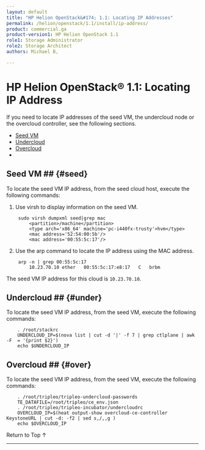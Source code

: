 ```yaml
---
layout: default
title: "HP Helion OpenStack&#174; 1.1: Locating IP Addresses"
permalink: /helion/openstack/1.1/install/ip-address/
product: commercial.ga
product-version1: HP Helion OpenStack 1.1
role1: Storage Administrator
role2: Storage Architect
authors: Michael B, 

---
```

<!--UNDER REVISION-->


<script>

function PageRefresh {
onLoad="window.refresh"
}

PageRefresh();

</script>


# HP Helion OpenStack&#174; 1.1: Locating IP Address

If you need to locate IP addresses of the seed VM, the undercloud node or the overcloud controller, see the following sections.

* [Seed VM](#seed)
* [Undercloud](#under)
* [Overcloud](#over)
* 
## Seed VM ## {#seed}

To locate the seed VM IP address, from the seed cloud host, execute the following commands:


1. Use virsh to display information on the seed VM.

		sudo virsh dumpxml seed|grep mac
			<partition>/machine</partition>
			<type arch='x86_64' machine='pc-i440fx-trusty'>hvm</type>
			<mac address='52:54:00:5b'/>
			<mac address='00:55:5c:17'/>

2. Use the arp command to locate the IP address using the MAC address.

		arp -n | grep 00:55:5c:17
			10.23.70.10	ether	00:55:5c:17:e8:17	C	brbm

The seed VM IP address for this cloud is `10.23.70.10`.

## Undercloud ## {#under}

To locate the seed VM IP address, from the seed VM, execute the following commands:

		. /root/stackrc
		UNDERCLOUD_IP=$(nova list | cut -d '|' -f 7 | grep ctlplane | awk -F  = '{print $2}')
		echo $UNDERCLOUD_IP




## Overcloud ## {#over}

To locate the seed VM IP address, from the seed VM, execute the following commands:

		. /root/tripleo/tripleo-undercloud-passwords
		TE_DATAFILE=/root/tripleo/ce_env.json
		. /root/tripleo/tripleo-incubator/undercloudrc
		OVERCLOUD_IP=$(heat output-show overcloud-ce-controller KeystoneURL | cut -d: -f2 | sed s,/,,g )
		echo $OVERCLOUD_IP


<a href="#top" style="padding:14px 0px 14px 0px; text-decoration: none;"> Return to Top &#8593; </a>

----
